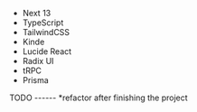 - Next 13
- TypeScript
- TailwindCSS
- Kinde
- Lucide React
- Radix UI
- tRPC
- Prisma

TODO ------
 *refactor after finishing the project